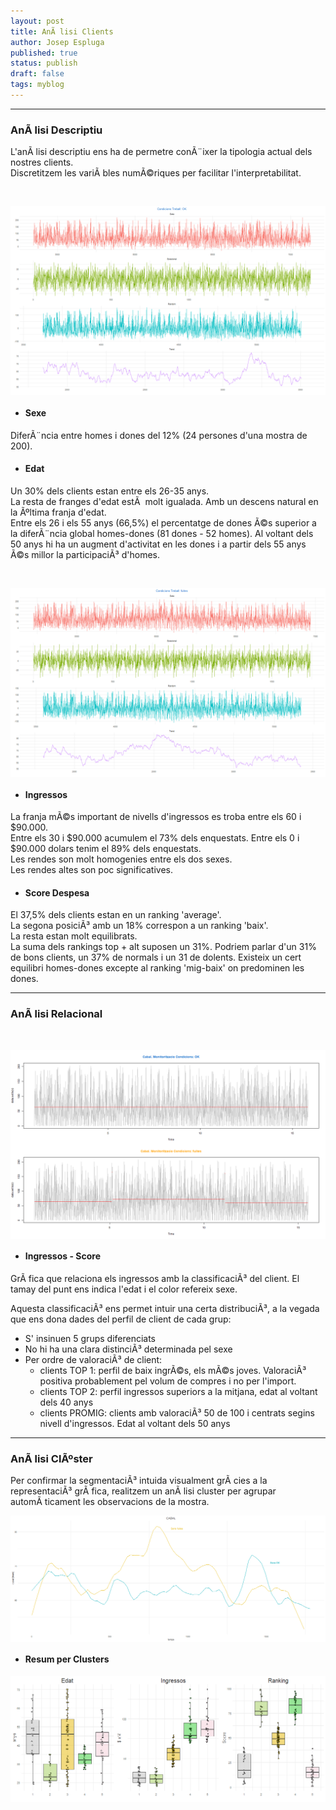 ```yaml
---
layout: post
title: AnÃ lisi Clients
author: Josep Espluga
published: true
status: publish
draft: false
tags: myblog
---
```

 
***  
 
### **AnÃ lisi Descriptiu**
 
L'anÃ lisi descriptiu ens ha de permetre conÃ¨ixer la tipologia actual dels nostres clients.  
Discretitzem les variÃ bles numÃ©riques per facilitar l'interpretabilitat.  
  

 

 
 

 

 
 

 

 

 

 
&nbsp;  
 
<img src="/figures/unnamed-chunk-8-1.png" title="plot of chunk unnamed-chunk-8" alt="plot of chunk unnamed-chunk-8" style="display: block; margin: auto;" />
 
* #### **Sexe**
 
DiferÃ¨ncia entre homes i dones del 12% (24 persones d'una mostra de 200). 
 
* #### **Edat**
 
Un 30% dels clients estan entre els 26-35 anys.  
La resta de franges d'edat estÃ  molt igualada. Amb un descens natural en la Ãºltima franja d'edat.   
Entre els 26 i els 55 anys (66,5%) el percentatge de dones Ã©s superior a la diferÃ¨ncia global homes-dones (81 dones - 52 homes). 
Al voltant dels 50 anys hi ha un augment d'activitat en les dones  i a partir dels 55 anys Ã©s millor la participaciÃ³ d'homes.  
  
&nbsp;  
 
<img src="/figures/unnamed-chunk-9-1.png" title="plot of chunk unnamed-chunk-9" alt="plot of chunk unnamed-chunk-9" style="display: block; margin: auto;" />
 
* #### **Ingressos**  
 
La franja mÃ©s important de nivells d'ingressos es troba entre els  60 i $90.000.  
Entre els 30 i $90.000 acumulem el 73% dels enquestats.
Entre els 0 i $90.000 dolars tenim el 89% dels enquestats.  
Les rendes son molt homogenies entre els dos sexes.  
Les rendes altes son poc significatives.  
 
* #### **Score Despesa**  
 
El 37,5% dels clients estan en un ranking 'average'.  
La segona posiciÃ³ amb un 18% correspon a un ranking 'baix'.  
La resta estan molt equilibrats.  
La suma dels rankings top + alt suposen un 31%.
Podriem parlar d'un 31% de bons clients, un 37% de normals i un 31 de dolents.
Existeix un cert equilibri homes-dones excepte al ranking 'mig-baix' on predominen les dones. 
  
  
***
 
### **AnÃ lisi Relacional**  
 
&nbsp; 
 
  

 

 
<img src="/figures/unnamed-chunk-12-1.png" title="plot of chunk unnamed-chunk-12" alt="plot of chunk unnamed-chunk-12" style="display: block; margin: auto;" />
 
* #### **Ingressos - Score**  
  
GrÃ fica que relaciona els ingressos amb la classificaciÃ³ del client.
El tamay del punt ens indica l'edat i el color refereix sexe.  
  
Aquesta classificaciÃ³ ens permet intuir una certa distribuciÃ³, a la vegada que ens dona dades del perfil de client de cada grup:  
- S' insinuen 5 grups diferenciats  
- No hi ha una clara distinciÃ³ determinada pel sexe  
- Per ordre de valoraciÃ³ de client:  
    - clients TOP 1: perfil de baix ingrÃ©s, els mÃ©s joves. ValoraciÃ³ positiva probablement pel volum de compres i no per l'import.  
    - clients TOP 2: perfil ingressos superiors a la mitjana, edat al voltant dels 40 anys  
    - clients PROMIG: clients amb valoraciÃ³ 50 de 100 i centrats segins nivell d'ingressos. Edat al voltant dels 50 anys  
    

 
***  
 
### **AnÃ lisi ClÃºster** 
 
Per confirmar la segmentaciÃ³ intuida visualment grÃ cies a la representaciÃ³ grÃ fica, realitzem un anÃ lisi cluster per
agrupar automÃ ticament les observacions de la mostra.  
 
 

 

 
 

 
 
<img src="/figures/unnamed-chunk-17-1.png" title="plot of chunk unnamed-chunk-17" alt="plot of chunk unnamed-chunk-17" style="display: block; margin: auto;" />
 
* #### **Resum per Clusters** 
    

  

  

 
<img src="/figures/unnamed-chunk-21-1.png" title="plot of chunk unnamed-chunk-21" alt="plot of chunk unnamed-chunk-21" style="display: block; margin: auto;" />
 
